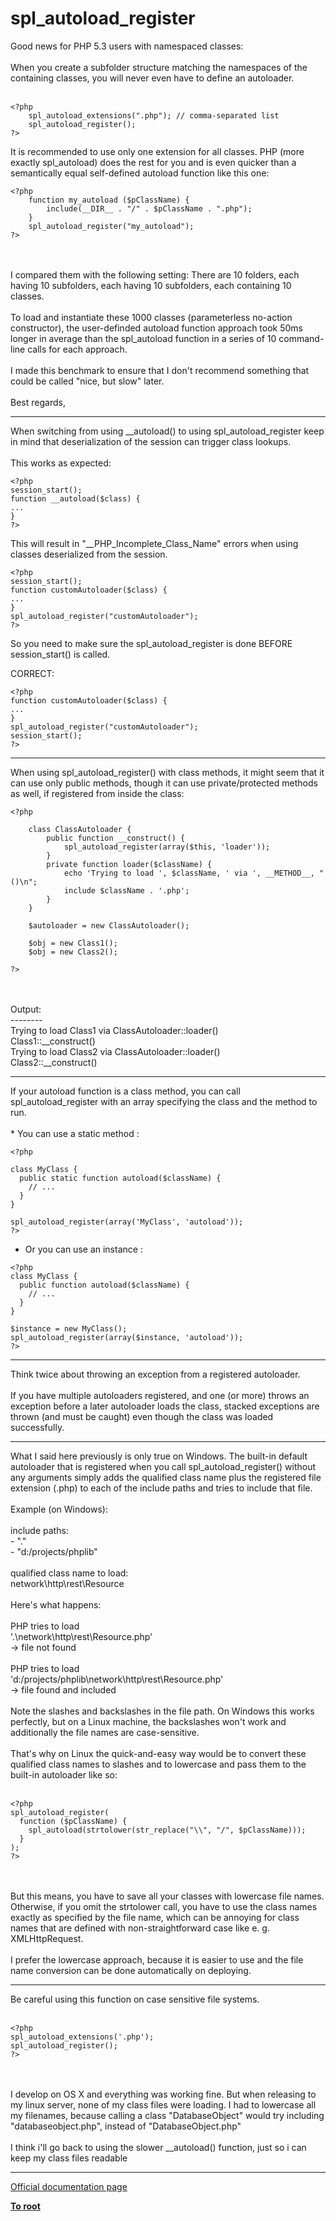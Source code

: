 # spl_autoload_register



Good news for PHP 5.3 users with namespaced classes:<br><br>When you create a subfolder structure matching the namespaces of the containing classes, you will never even have to define an autoloader.<br><br>

```
<?php
    spl_autoload_extensions(".php"); // comma-separated list
    spl_autoload_register();
?>
```


It is recommended to use only one extension for all classes. PHP (more exactly spl_autoload) does the rest for you and is even quicker than a semantically equal self-defined autoload function like this one:



```
<?php
    function my_autoload ($pClassName) {
        include(__DIR__ . "/" . $pClassName . ".php");
    }
    spl_autoload_register("my_autoload");
?>
```
<br><br>I compared them with the following setting: There are 10 folders, each having 10 subfolders, each having 10 subfolders, each containing 10 classes.<br><br>To load and instantiate these 1000 classes (parameterless no-action constructor), the user-definded autoload function approach took 50ms longer in average than the spl_autoload function in a series of 10 command-line calls for each approach.<br><br>I made this benchmark to ensure that I don&apos;t recommend something that could be called "nice, but slow" later.<br><br>Best regards,  

---

When switching from using __autoload() to using spl_autoload_register keep in mind that deserialization of the session can trigger class lookups.<br><br>This works as expected: <br>

```
<?php
session_start();
function __autoload($class) {
...
}
?>
```


This will result in "__PHP_Incomplete_Class_Name" errors when using classes deserialized from the session.


```
<?php
session_start();
function customAutoloader($class) {
...
}
spl_autoload_register("customAutoloader");
?>
```


So you need to make sure the spl_autoload_register is done BEFORE session_start() is called.

CORRECT:


```
<?php
function customAutoloader($class) {
...
}
spl_autoload_register("customAutoloader");
session_start();
?>
```
  

---

When using spl_autoload_register() with class methods, it might seem that it can use only public methods, though it can use private/protected methods as well, if registered from inside the class:<br>

```
<?php

    class ClassAutoloader {
        public function __construct() {
            spl_autoload_register(array($this, 'loader'));
        }
        private function loader($className) {
            echo 'Trying to load ', $className, ' via ', __METHOD__, "()\n";
            include $className . '.php';
        }
    }

    $autoloader = new ClassAutoloader();

    $obj = new Class1();
    $obj = new Class2();

?>
```
<br><br>Output:<br>--------<br>Trying to load Class1 via ClassAutoloader::loader()<br>Class1::__construct()<br>Trying to load Class2 via ClassAutoloader::loader()<br>Class2::__construct()  

---

If your autoload function is a class method, you can call spl_autoload_register with an array specifying the class and the method to run.<br><br>* You can use a static method :<br>

```
<?php

class MyClass {
  public static function autoload($className) {
    // ...
  }
}

spl_autoload_register(array('MyClass', 'autoload'));
?>
```


* Or you can use an instance :


```
<?php
class MyClass {
  public function autoload($className) {
    // ...
  }
}

$instance = new MyClass();
spl_autoload_register(array($instance, 'autoload'));
?>
```
  

---

Think twice about throwing an exception from a registered autoloader.<br><br>If you have multiple autoloaders registered, and one (or more) throws an exception before a later autoloader loads the class, stacked exceptions are thrown (and must be caught) even though the class was loaded successfully.  

---

What I said here previously is only true on Windows. The built-in default autoloader that is registered when you call spl_autoload_register() without any arguments simply adds the qualified class name plus the registered file extension (.php) to each of the include paths and tries to include that file.<br><br>Example (on Windows):<br><br>include paths:<br>- "."<br>- "d:/projects/phplib"<br><br>qualified class name to load:<br>network\http\rest\Resource<br><br>Here&apos;s what happens:<br><br>PHP tries to load<br>&apos;.\\network\\http\\rest\\Resource.php&apos;<br>-&gt; file not found<br><br>PHP tries to load<br>&apos;d:/projects/phplib\\network\\http\\rest\\Resource.php&apos;<br>-&gt; file found and included<br><br>Note the slashes and backslashes in the file path. On Windows this works perfectly, but on a Linux machine, the backslashes won&apos;t work and additionally the file names are case-sensitive.<br><br>That&apos;s why on Linux the quick-and-easy way would be to convert these qualified class names to slashes and to lowercase and pass them to the built-in autoloader like so:<br><br>

```
<?php
spl_autoload_register(
  function ($pClassName) {
    spl_autoload(strtolower(str_replace("\\", "/", $pClassName)));
  }
);
?>
```
<br><br>But this means, you have to save all your classes with lowercase file names. Otherwise, if you omit the strtolower call, you have to use the class names exactly as specified by the file name, which can be annoying for class names that are defined with non-straightforward case like e. g. XMLHttpRequest.<br><br>I prefer the lowercase approach, because it is easier to use and the file name conversion can be done automatically on deploying.  

---

Be careful using this function on case sensitive file systems.<br><br>

```
<?php
spl_autoload_extensions('.php');
spl_autoload_register();
?>
```
<br><br>I develop on OS X and everything was working fine. But when releasing to my linux server, none of my class files were loading. I had to lowercase all my filenames, because calling a class "DatabaseObject" would try including "databaseobject.php", instead of "DatabaseObject.php"<br><br>I think i&apos;ll go back to using the slower __autoload() function, just so i can keep my class files readable  

---

[Official documentation page](https://www.php.net/manual/en/function.spl-autoload-register.php)

**[To root](/README.md)**